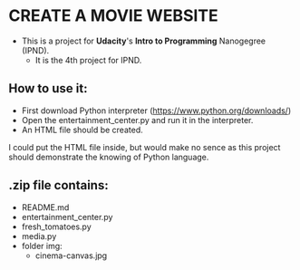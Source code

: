 # CREATE A MOVIE WEBSITE

- This is a project for **Udacity**'s **Intro to Programming** Nanogegree (IPND).
  - It is the 4th project for IPND.

## How to use it:
- First download Python interpreter (https://www.python.org/downloads/)
- Open the entertainment_center.py and run it in the interpreter.
- An HTML file should be created.

I could put the HTML file inside, but would make no sence as this project should demonstrate the knowing of Python language.

## .zip file contains:
- README.md
- entertainment_center.py
- fresh_tomatoes.py
- media.py
- folder img:
  - cinema-canvas.jpg
